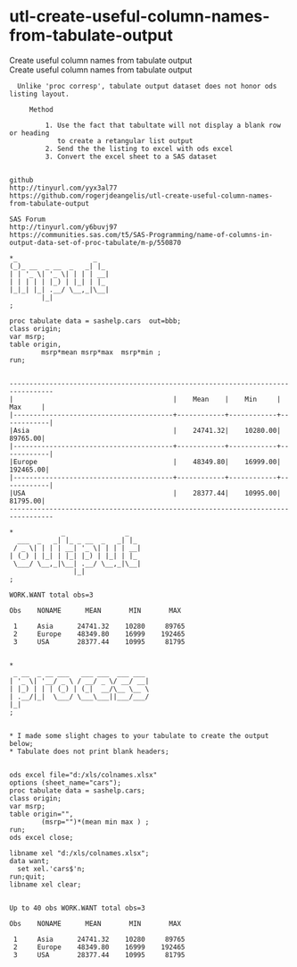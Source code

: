 # utl-create-useful-column-names-from-tabulate-output
Create useful column names from tabulate output  
    Create useful column names from tabulate output                                                                       
                                                                                                                          
      Unlike 'proc corresp', tabulate output dataset does not honor ods listing layout.                                   
                                                                                                                          
         Method                                                                                                           
                                                                                                                          
             1. Use the fact that tabultate will not display a blank row or heading                                       
                to create a retangular list output                                                                        
             2. Send the the listing to excel with ods excel                                                              
             3. Convert the excel sheet to a SAS dataset                                                                  
                                                                                                                          
                                                                                                                          
    github                                                                                                                
    http://tinyurl.com/yyx3al77                                                                                           
    https://github.com/rogerjdeangelis/utl-create-useful-column-names-from-tabulate-output                                
                                                                                                                          
    SAS Forum                                                                                                             
    http://tinyurl.com/y6buvj97                                                                                           
    https://communities.sas.com/t5/SAS-Programming/name-of-columns-in-output-data-set-of-proc-tabulate/m-p/550870         
                                                                                                                          
    *_                   _                                                                                                
    (_)_ __  _ __  _   _| |_                                                                                              
    | | '_ \| '_ \| | | | __|                                                                                             
    | | | | | |_) | |_| | |_                                                                                              
    |_|_| |_| .__/ \__,_|\__|                                                                                             
            |_|                                                                                                           
    ;                                                                                                                     
                                                                                                                          
    proc tabulate data = sashelp.cars  out=bbb;                                                                           
    class origin;                                                                                                         
    var msrp;                                                                                                             
    table origin,                                                                                                         
            msrp*mean msrp*max  msrp*min ;                                                                                
    run;                                                                                                                  
                                                                                                                          
                                                                                                                          
    ---------------------------------------------------------------------------------                                     
    |                                        |    Mean    |    Min     |    Max     |                                     
    |----------------------------------------+------------+------------+------------|                                     
    |Asia                                    |    24741.32|    10280.00|    89765.00|                                     
    |----------------------------------------+------------+------------+------------|                                     
    |Europe                                  |    48349.80|    16999.00|   192465.00|                                     
    |----------------------------------------+------------+------------+------------|                                     
    |USA                                     |    28377.44|    10995.00|    81795.00|                                     
    ---------------------------------------------------------------------------------                                     
                                                                                                                          
    *            _               _                                                                                        
      ___  _   _| |_ _ __  _   _| |_                                                                                      
     / _ \| | | | __| '_ \| | | | __|                                                                                     
    | (_) | |_| | |_| |_) | |_| | |_                                                                                      
     \___/ \__,_|\__| .__/ \__,_|\__|                                                                                     
                    |_|                                                                                                   
    ;                                                                                                                     
                                                                                                                          
    WORK.WANT total obs=3                                                                                                 
                                                                                                                          
    Obs    NONAME      MEAN       MIN       MAX                                                                           
                                                                                                                          
     1     Asia      24741.32    10280     89765                                                                          
     2     Europe    48349.80    16999    192465                                                                          
     3     USA       28377.44    10995     81795                                                                          
                                                                                                                          
                                                                                                                          
    *                                                                                                                     
     _ __  _ __ ___   ___ ___  ___ ___                                                                                    
    | '_ \| '__/ _ \ / __/ _ \/ __/ __|                                                                                   
    | |_) | | | (_) | (_|  __/\__ \__ \                                                                                   
    | .__/|_|  \___/ \___\___||___/___/                                                                                   
    |_|                                                                                                                   
    ;                                                                                                                     
                                                                                                                          
                                                                                                                          
    * I made some slight chages to your tabulate to create the output below;                                              
    * Tabulate does not print blank headers;                                                                              
                                                                                                                          
                                                                                                                          
    ods excel file="d:/xls/colnames.xlsx"                                                                                 
    options (sheet_name="cars");                                                                                          
    proc tabulate data = sashelp.cars;                                                                                    
    class origin;                                                                                                         
    var msrp;                                                                                                             
    table origin="",                                                                                                      
            (msrp="")*(mean min max ) ;                                                                                   
    run;                                                                                                                  
    ods excel close;                                                                                                      
                                                                                                                          
    libname xel "d:/xls/colnames.xlsx";                                                                                   
    data want;                                                                                                            
      set xel.'cars$'n;                                                                                                   
    run;quit;                                                                                                             
    libname xel clear;                                                                                                    
                                                                                                                          
                                                                                                                          
    Up to 40 obs WORK.WANT total obs=3                                                                                    
                                                                                                                          
    Obs    NONAME      MEAN       MIN       MAX                                                                           
                                                                                                                          
     1     Asia      24741.32    10280     89765                                                                          
     2     Europe    48349.80    16999    192465                                                                          
     3     USA       28377.44    10995     81795                                                                          
                                                                                                                          
                                                                                                                          
                                                                                                                          
                                                                                                                          
